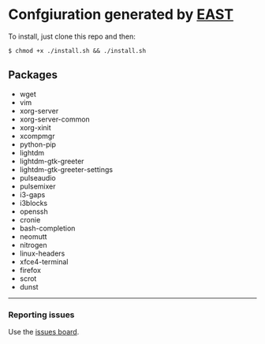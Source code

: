 # Confgiuration generated by [EAST](https://eivor.xyz/east)

To install, just clone this repo and then:

```shell
$ chmod +x ./install.sh && ./install.sh
```

## Packages

- wget
- vim
- xorg-server
- xorg-server-common
- xorg-xinit
- xcompmgr
- python-pip
- lightdm
- lightdm-gtk-greeter
- lightdm-gtk-greeter-settings
- pulseaudio
- pulsemixer
- i3-gaps
- i3blocks
- openssh
- cronie
- bash-completion
- neomutt
- nitrogen
- linux-headers
- xfce4-terminal
- firefox
- scrot
- dunst

---

### Reporting issues

Use the [issues board](https://github.com/eivor-io/east/issues).